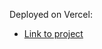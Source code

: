 Deployed on Vercel:
- [Link to project]('https://computer-vision-mxqsuxafc-hoksolinvan-chhuns-projects.vercel.app/')
